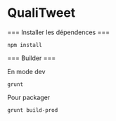 QualiTweet
==========

=== Installer les dépendences ===

```npm install```

=== Builder ===

En mode dev

```grunt```

Pour packager

```grunt build-prod```
